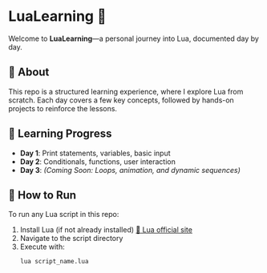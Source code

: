 # LuaLearning 🚀

Welcome to **LuaLearning**—a personal journey into Lua, documented day by day.

## 📜 About
This repo is a structured learning experience, where I explore Lua from scratch. Each day covers a few key concepts, followed by hands-on projects to reinforce the lessons.

## 📆 Learning Progress
- **Day 1**: Print statements, variables, basic input
- **Day 2**: Conditionals, functions, user interaction
- **Day 3**: _(Coming Soon: Loops, animation, and dynamic sequences)_

## 🔨 How to Run
To run any Lua script in this repo:
1. Install Lua (if not already installed) [🔗 Lua official site](https://www.lua.org/)
2. Navigate to the script directory
3. Execute with:
   ```bash
   lua script_name.lua
